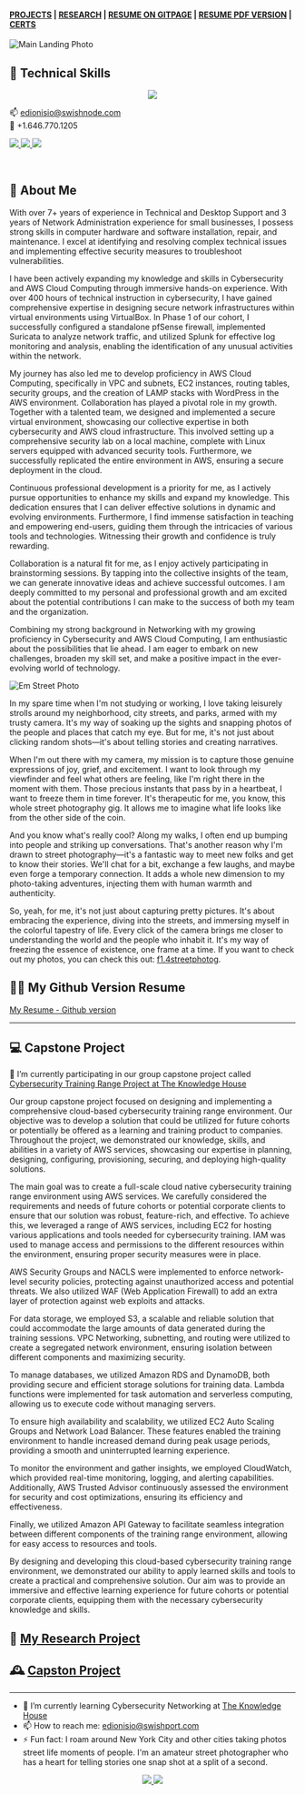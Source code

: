 
<!--[![Typing SVG](https://readme-typing-svg.herokuapp.com?font=VT323&pause=1000&color=3FF799&width=435&lines=Hello+there%2C++I'm+Emilie!+Welcome+to+my+page!;I'm+a+self+taught+gal.+Always+learning+new+things.;I+have+a+knack+for+Network+Security+and+a+cup+of+joe.;With+10+years+of+experience++as+a+Technical+Support.;Help%2C+Teach%2C+and+Learn+are+always+my+mantra.)](https://git.io/typing-svg) -->


#### [PROJECTS](/emProjects.md) | [RESEARCH](/emResearch.md) | [RESUME ON GITPAGE](/emtechres.md) | [RESUME PDF VERSION](https://drive.google.com/file/d/1djH2eQEjbeZHFHAlqzNrIv9IYX0zOKRc/view?usp=share_link) | [CERTS](https://www.credly.com/users/emilie-dionisio-charriez/badges)<br /> 








![Main Landing Photo](https://drive.google.com/uc?export=view&id=1JgZG8PanzgYb1vNJzhlf9pBgxXjbIWGK)





## 🤯 Technical Skills

<p align="center">
    <a href="https://github.com/emiliedionisio"><img src="https://skillicons.dev/icons?i=linux,bash,aws,github,git,docker,vim,html,markdown,wordpress,photoshop,visual studio" /></a>
</p>

📫 edionisio@swishnode.com <br />
📲 +1.646.770.1205
<p>
  <a href="https://www.linkedin.com/in/emdionisio/">
    <img src="https://skillicons.dev/icons?i=linkedin" />
   </a>  		
  <a href="https://github.com/emiliedionisio">
    <img src="https://skillicons.dev/icons?i=github" />
  </a>    
  <a href="https://f14streetphotog.wixsite.com/fstopmoment">
    <img src="https://skillicons.dev/icons?i=instagram" />
  </a>
</p>
<br />

<!---|  ![App Screenshot](https://drive.google.com/uc?export=view&id=1_Px6rC01N12xsDqnYvmyWORzAiwlZXLa)  |   ![App Screenshot](https://drive.google.com/uc?export=view&id=1F_FzXU7DaIzoOblHXQdz4OXzkp2pYw_j)  |    ![App Screenshot](https://drive.google.com/uc?export=view&id=1SF_Rf19mnJaVMP2AVyEiuWalSYp6diR4) |  ![App Screenshot](https://drive.google.com/uc?export=view&id=120uOb3Mj3VsCHq8deMUNFuUsdZFwCyCI)  |
| ---------------------------- | -------------------------- | --------------------- | ------------------ | --->


## 🚀 About Me

With over 7+ years of experience in Technical and Desktop Support and 3 years of Network Administration experience for small businesses, I possess strong skills in computer hardware and software installation, repair, and maintenance. I excel at identifying and resolving complex technical issues and implementing effective security measures to troubleshoot vulnerabilities.

I have been actively expanding my knowledge and skills in Cybersecurity and AWS Cloud Computing through immersive hands-on experience. With over 400 hours of technical instruction in cybersecurity, I have gained comprehensive expertise in designing secure network infrastructures within virtual environments using VirtualBox. In Phase 1 of our cohort, I successfully configured a standalone pfSense firewall, implemented Suricata to analyze network traffic, and utilized Splunk for effective log monitoring and analysis, enabling the identification of any unusual activities within the network.

My journey has also led me to develop proficiency in AWS Cloud Computing, specifically in VPC and subnets, EC2 instances, routing tables, security groups, and the creation of LAMP stacks with WordPress in the AWS environment. Collaboration has played a pivotal role in my growth. Together with a talented team, we designed and implemented a secure virtual environment, showcasing our collective expertise in both cybersecurity and AWS cloud infrastructure. This involved setting up a comprehensive security lab on a local machine, complete with Linux servers equipped with advanced security tools. Furthermore, we successfully replicated the entire environment in AWS, ensuring a secure deployment in the cloud.

Continuous professional development is a priority for me, as I actively pursue opportunities to enhance my skills and expand my knowledge. This dedication ensures that I can deliver effective solutions in dynamic and evolving environments. Furthermore, I find immense satisfaction in teaching and empowering end-users, guiding them through the intricacies of various tools and technologies. Witnessing their growth and confidence is truly rewarding.

Collaboration is a natural fit for me, as I enjoy actively participating in brainstorming sessions. By tapping into the collective insights of the team, we can generate innovative ideas and achieve successful outcomes. I am deeply committed to my personal and professional growth and am excited about the potential contributions I can make to the success of both my team and the organization.

Combining my strong background in Networking with my growing proficiency in Cybersecurity and AWS Cloud Computing, I am enthusiastic about the possibilities that lie ahead. I am eager to embark on new challenges, broaden my skill set, and make a positive impact in the ever-evolving world of technology.








![Em Street Photo](https://drive.google.com/uc?export=view&id=1aDgKbHqO_hjh5DfK5178ga-LpgSqS-PK)








In my spare time when I'm  not studying or working, I love taking leisurely strolls around my neighborhood, city streets, and parks, armed with my trusty camera. It's my way of soaking up the sights and snapping photos of the people and places that catch my eye. But for me, it's not just about clicking random shots—it's about telling stories and creating narratives.

When I'm out there with my camera, my mission is to capture those genuine expressions of joy, grief, and excitement. I want to look through my viewfinder and feel what others are feeling, like I'm right there in the moment with them. Those precious instants that pass by in a heartbeat, I want to freeze them in time forever. It's therapeutic for me, you know, this whole street photography gig. It allows me to imagine what life looks like from the other side of the coin.

And you know what's really cool? Along my walks, I often end up bumping into people and striking up conversations. That's another reason why I'm drawn to street photography—it's a fantastic way to meet new folks and get to know their stories. We'll chat for a bit, exchange a few laughs, and maybe even forge a temporary connection. It adds a whole new dimension to my photo-taking adventures, injecting them with human warmth and authenticity.

So, yeah, for me, it's not just about capturing pretty pictures. It's about embracing the experience, diving into the streets, and immersing myself in the colorful tapestry of life. Every click of the camera brings me closer to understanding the world and the people who inhabit it. It's my way of freezing the essence of existence, one frame at a time. If you want to check out my photos, you can check this out: [f1.4streetphotog](https://f14streetphotog.wixsite.com/fstopmoment).

## 👩‍💻 My Github Version Resume
[My Resume - Github version](/emtechres.md)

---

## 💻 Capstone Project
🔭 I’m currently participating in our group capstone project called [Cybersecurity Training Range Project at The Knowledge House](https://github.com/orgs/cybertrainingrange/repositories)


Our group capstone project focused on designing and implementing a comprehensive cloud-based cybersecurity training range environment. Our objective was to develop a solution that could be utilized for future cohorts or potentially be offered as a learning and training product to companies. Throughout the project, we demonstrated our knowledge, skills, and abilities in a variety of AWS services, showcasing our expertise in planning, designing, configuring, provisioning, securing, and deploying high-quality solutions.

The main goal was to create a full-scale cloud native cybersecurity training range environment using AWS services. We carefully considered the requirements and needs of future cohorts or potential corporate clients to ensure that our solution was robust, feature-rich, and effective. To achieve this, we leveraged a range of AWS services, including EC2 for hosting various applications and tools needed for cybersecurity training. IAM was used to manage access and permissions to the different resources within the environment, ensuring proper security measures were in place.

AWS Security Groups and NACLS were implemented to enforce network-level security policies, protecting against unauthorized access and potential threats. We also utilized WAF (Web Application Firewall) to add an extra layer of protection against web exploits and attacks.

For data storage, we employed S3, a scalable and reliable solution that could accommodate the large amounts of data generated during the training sessions. VPC Networking, subnetting, and routing were utilized to create a segregated network environment, ensuring isolation between different components and maximizing security.

To manage databases, we utilized Amazon RDS and DynamoDB, both providing secure and efficient storage solutions for training data. Lambda functions were implemented for task automation and serverless computing, allowing us to execute code without managing servers.

To ensure high availability and scalability, we utilized EC2 Auto Scaling Groups and Network Load Balancer. These features enabled the training environment to handle increased demand during peak usage periods, providing a smooth and uninterrupted learning experience.

To monitor the environment and gather insights, we employed CloudWatch, which provided real-time monitoring, logging, and alerting capabilities. Additionally, AWS Trusted Advisor continuously assessed the environment for security and cost optimizations, ensuring its efficiency and effectiveness.

Finally, we utilized Amazon API Gateway to facilitate seamless integration between different components of the training range environment, allowing for easy access to resources and tools.

By designing and developing this cloud-based cybersecurity training range environment, we demonstrated our ability to apply learned skills and tools to create a practical and comprehensive solution. Our aim was to provide an immersive and effective learning experience for future cohorts or potential corporate clients, equipping them with the necessary cybersecurity knowledge and skills. 

## 📘 [My Research Project](/emResearch.md) 

## 🕰️ [Capston Project](/emProjects.md) 

---

- 🌱 I’m currently learning Cybersecurity Networking at [The Knowledge House](https://www.theknowledgehouse.org/)
- 📫 How to reach me: edionisio@swishport.com
- ⚡ Fun fact: I roam around New York City and other cities taking photos street life moments of people. I'm an amateur street photographer who has a heart for telling stories one snap shot at a split of a second. 

<p align="center">
  <a href="https://www.linkedin.com/in/emdionisio/">
    <img src="https://skillicons.dev/icons?i=linkedin" />
  </a>  
    <a href="https://f14streetphotog.wixsite.com/fstopmoment">
    <img src="https://skillicons.dev/icons?i=instagram" />
  </a>
</p>


<!---### Emilie Dionisio👩‍
[![linkedin](https://img.shields.io/badge/linkedin-0A66C2?style=for-the-badge&logo=linkedin&logoColor=white)](https://www.linkedin.com/in/emdionisio/)
- [@Emilie Dionisio](https://github.com/emiliedionisio) --->
